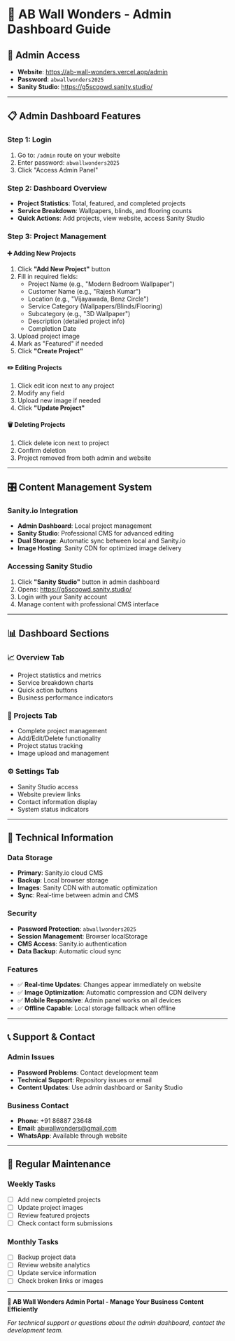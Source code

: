 # 🔐 AB Wall Wonders - Admin Dashboard Guide

## 🔗 **Admin Access**

- **Website**: https://ab-wall-wonders.vercel.app/admin
- **Password**: `abwallwonders2025`
- **Sanity Studio**: https://g5scqowd.sanity.studio/

---

## 📋 **Admin Dashboard Features**

### **Step 1: Login**

1. Go to: `/admin` route on your website
2. Enter password: `abwallwonders2025`
3. Click "Access Admin Panel"

### **Step 2: Dashboard Overview**

- **Project Statistics**: Total, featured, and completed projects
- **Service Breakdown**: Wallpapers, blinds, and flooring counts
- **Quick Actions**: Add projects, view website, access Sanity Studio

### **Step 3: Project Management**

#### ➕ **Adding New Projects**

1. Click **"Add New Project"** button
2. Fill in required fields:
   - Project Name (e.g., "Modern Bedroom Wallpaper")
   - Customer Name (e.g., "Rajesh Kumar")
   - Location (e.g., "Vijayawada, Benz Circle")
   - Service Category (Wallpapers/Blinds/Flooring)
   - Subcategory (e.g., "3D Wallpaper")
   - Description (detailed project info)
   - Completion Date
3. Upload project image
4. Mark as "Featured" if needed
5. Click **"Create Project"**

#### ✏️ **Editing Projects**

1. Click edit icon next to any project
2. Modify any field
3. Upload new image if needed
4. Click **"Update Project"**

#### 🗑️ **Deleting Projects**

1. Click delete icon next to project
2. Confirm deletion
3. Project removed from both admin and website

---

## 🎛️ **Content Management System**

### **Sanity.io Integration**

- **Admin Dashboard**: Local project management
- **Sanity Studio**: Professional CMS for advanced editing
- **Dual Storage**: Automatic sync between local and Sanity.io
- **Image Hosting**: Sanity CDN for optimized image delivery

### **Accessing Sanity Studio**

1. Click **"Sanity Studio"** button in admin dashboard
2. Opens: https://g5scqowd.sanity.studio/
3. Login with your Sanity account
4. Manage content with professional CMS interface

---

## 📊 **Dashboard Sections**

### **📈 Overview Tab**

- Project statistics and metrics
- Service breakdown charts
- Quick action buttons
- Business performance indicators

### **📁 Projects Tab**

- Complete project management
- Add/Edit/Delete functionality
- Project status tracking
- Image upload and management

### **⚙️ Settings Tab**

- Sanity Studio access
- Website preview links
- Contact information display
- System status indicators

---

## 🔧 **Technical Information**

### **Data Storage**

- **Primary**: Sanity.io cloud CMS
- **Backup**: Local browser storage
- **Images**: Sanity CDN with automatic optimization
- **Sync**: Real-time between admin and CMS

### **Security**

- **Password Protection**: `abwallwonders2025`
- **Session Management**: Browser localStorage
- **CMS Access**: Sanity.io authentication
- **Data Backup**: Automatic cloud sync

### **Features**

- ✅ **Real-time Updates**: Changes appear immediately on website
- ✅ **Image Optimization**: Automatic compression and CDN delivery
- ✅ **Mobile Responsive**: Admin panel works on all devices
- ✅ **Offline Capable**: Local storage fallback when offline

---

## 📞 **Support & Contact**

### **Admin Issues**

- **Password Problems**: Contact development team
- **Technical Support**: Repository issues or email
- **Content Updates**: Use admin dashboard or Sanity Studio

### **Business Contact**

- **Phone**: +91 86887 23648
- **Email**: abwallwonders@gmail.com
- **WhatsApp**: Available through website

---

## 🔄 **Regular Maintenance**

### **Weekly Tasks**

- [ ] Add new completed projects
- [ ] Update project images
- [ ] Review featured projects
- [ ] Check contact form submissions

### **Monthly Tasks**

- [ ] Backup project data
- [ ] Review website analytics
- [ ] Update service information
- [ ] Check broken links or images

---

**🏡 AB Wall Wonders Admin Portal - Manage Your Business Content Efficiently**

_For technical support or questions about the admin dashboard, contact the development team._
